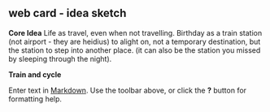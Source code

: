 ## web card - idea sketch

**Core Idea**
Life as travel, even when not travelling. Birthday as a train station (not airport - they are heidius) to alight on, not a temporary destination, but the station to step into another place. (it can also be the station you missed by sleeping through the night).

**Train and cycle**


Enter text in [Markdown](http://daringfireball.net/projects/markdown/). Use the toolbar above, or click the **?** button for formatting help.
